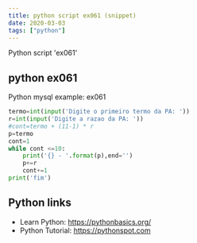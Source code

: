 ```yaml
---
title: python script ex061 (snippet)
date: 2020-03-03
tags: ["python"]
---
```

Python script 'ex061'


## python ex061

Python mysql example: ex061

```python
termo=int(input('Digite o primeiro termo da PA: '))
r=int(input('Digite a razao da PA: '))
#cont=termo + (11-1) * r
p=termo
cont=1
while cont <=10:
    print('{} - '.format(p),end='')
    p+=r
    cont+=1
print('fim')


```

## Python links

- Learn Python: https://pythonbasics.org/
- Python Tutorial: https://pythonspot.com
